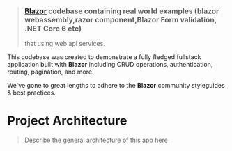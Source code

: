 > ### [Blazor](https://github.com/aspnet/Blazor) codebase containing real world examples (blazor webassembly,razor component,Blazor Form validation, .NET Core 6 etc) 
> that using web api services.


This codebase was created to demonstrate a fully fledged fullstack application built with **Blazor** including CRUD operations, authentication, routing, pagination, and more.

We've gone to great lengths to adhere to the **Blazor** community styleguides & best practices.

# Project Architecture 

> Describe the general architecture of this app here

